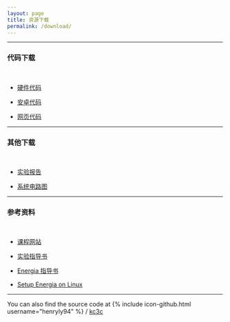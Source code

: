```yaml
---
layout: page
title: 资源下载
permalink: /download/
---
```

---

<!-- anchor -->

### 代码下载

<br/>

- [硬件代码]({{site.cdn.url}}/hardware.zip)

- [安卓代码]({{site.cdn.url}}/android.zip)

- [网页代码](https://github.com/henryly94/kc3c/archive/master.zip)

---

### 其他下载

<br/>

- [实验报告]({{site.cdn.url}}/report.pdf)

- [系统电路图]({{site.baseurl}}/hardware/#单片机接线示意图)

---

### 参考资料

<br/>

- [课程网站](http://eelab.sjtu.edu.cn/Course/course/view.php?id=62)

- [实验指导书]({{site.baseurl}}/assets/refbook.pdf)

- [Energia 指导书]({{site.baseurl}}/assets/refbook_energia.pdf)

- [Setup Energia on Linux](http://energia.nu/guide/guide_linux/)

---

You can also find the source code at
{% include icon-github.html username="henryly94" %} /
[kc3c](https://github.com/henryly94/kc3c)
